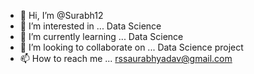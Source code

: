 - 👋 Hi, I’m @Surabh12
- 👀 I’m interested in ... Data Science 
- 🌱 I’m currently learning ... Data Science 
- 💞️ I’m looking to collaborate on ... Data Science project 
- 📫 How to reach me ... rssaurabhyadav@gmail.com

<!---
Surabh12/Surabh12 is a ✨ special ✨ repository because its `README.md` (this file) appears on your GitHub profile.
You can click the Preview link to take a look at your changes.
--->
